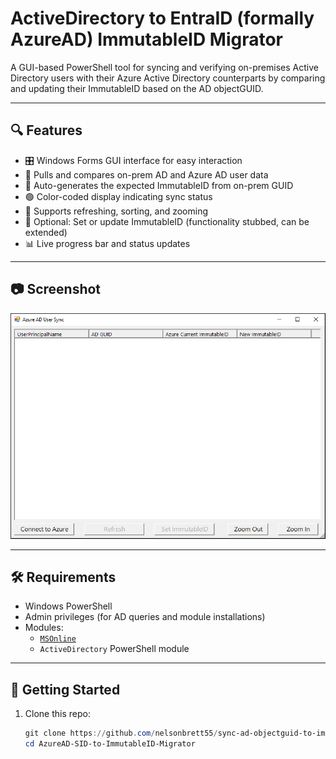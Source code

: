 # ActiveDirectory to EntraID (formally AzureAD) ImmutableID Migrator

A GUI-based PowerShell tool for syncing and verifying on-premises Active Directory users with their Azure Active Directory counterparts by comparing and updating their ImmutableID based on the AD objectGUID.

---

## 🔍 Features

- 🎛️ Windows Forms GUI interface for easy interaction
- 🔄 Pulls and compares on-prem AD and Azure AD user data
- 🧮 Auto-generates the expected ImmutableID from on-prem GUID
- 🟢 Color-coded display indicating sync status
- 🔁 Supports refreshing, sorting, and zooming
- 🔐 Optional: Set or update ImmutableID (functionality stubbed, can be extended)
- 📊 Live progress bar and status updates

---

## 📷 Screenshot
![Screenshot](https://github.com/nelsonbrett55/sync-ad-objectguid-to-immutableid/blob/main/Screenshot.png)

---

## 🛠 Requirements

- Windows PowerShell
- Admin privileges (for AD queries and module installations)
- Modules:
  - [`MSOnline`](https://learn.microsoft.com/en-us/powershell/module/msonline/?view=azureadps-1.0)
  - `ActiveDirectory` PowerShell module

---

## 🚀 Getting Started

1. Clone this repo:
   ```powershell
   git clone https://github.com/nelsonbrett55/sync-ad-objectguid-to-immutableid.git
   cd AzureAD-SID-to-ImmutableID-Migrator
